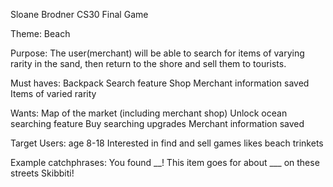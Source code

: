 Sloane Brodner
CS30 Final Game

Theme: Beach 

Purpose: The user(merchant) will be able to search for items of varying rarity in the sand, then return to the shore and sell them to tourists. 

Must haves:
Backpack 
Search feature 
Shop 
Merchant information saved 
Items of varied rarity 

Wants:
Map of the market (including merchant shop)
Unlock ocean searching feature 
Buy searching upgrades 
Merchant information saved  

Target Users: 
age 8-18 
Interested in find and sell games 
likes beach trinkets 

Example catchphrases:
You found __!
This item goes for about ___ on these streets
Skibbiti!
